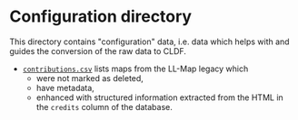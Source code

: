 # Configuration directory

This directory contains "configuration" data, i.e. data which helps with and
guides the conversion of the raw data to CLDF.

- [`contributions.csv`](contributions.csv) lists maps from the LL-Map legacy which
  - were not marked as deleted,
  - have metadata,
  - enhanced with structured information extracted from the HTML in the `credits` column of the database.

